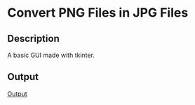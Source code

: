 # Convert PNG Files in JPG Files

## Description
A basic GUI made with tkinter.

## Output
[Output](https://cdn.discordapp.com/attachments/771731640930140201/873234577223721020/unknown.png)

